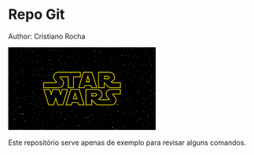 # Repo Git

Author: Cristiano Rocha

![Family](./wars.png)

Este repositório serve apenas de exemplo para revisar alguns comandos.
